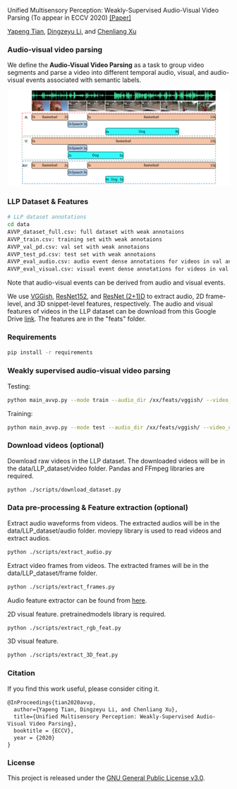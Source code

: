 Unified Multisensory Perception: Weakly-Supervised Audio-Visual Video Parsing (To appear in ECCV 2020) [[Paper]](https://arxiv.org/pdf/2007.10558.pdf)

[Yapeng Tian](http://yapengtian.org/), [Dingzeyu Li](https://dingzeyu.li/), and [Chenliang Xu](https://www.cs.rochester.edu/~cxu22/) 

### Audio-visual video parsing

We define the <b>Audio-Visual Video Parsing</b> as a task to group video segments
and parse a video into different temporal audio, visual, and audio-visual events
associated with semantic labels.

![image](Figs/avvp_fig.png)


### LLP Dataset & Features
```bash
# LLP dataset annotations
cd data
AVVP_dataset_full.csv: full dataset with weak annotaions
AVVP_train.csv: training set with weak annotaions
AVVP_val_pd.csv: val set with weak annotaions
AVVP_test_pd.csv: test set with weak annotaions
AVVP_eval_audio.csv: audio event dense annotations for videos in val and test sets
AVVP_eval_visual.csv: visual event dense annotations for videos in val and test sets
```
Note that audio-visual events can be derived from audio and visual events.

We use [VGGish](https://github.com/tensorflow/models/tree/master/research/audioset/vggish), [ResNet152](https://pytorch.org/docs/stable/torchvision/models.html), and [ResNet (2+1)D](https://pytorch.org/docs/stable/torchvision/models.html) to extract audio, 2D frame-level, and 3D snippet-level features, respectively. 
The audio and visual features of videos in the LLP dataset can be download from this Google Drive [link](https://drive.google.com/file/d/10CeaI1G9uIyz5dKnd7XTeH9-qOehC7CL/view). The features are in the "feats" folder.


### Requirements

```bash
pip install -r requirements
```

### Weakly supervised audio-visual video parsing 

Testing: 


```bash
python main_avvp.py --mode train --audio_dir /xx/feats/vggish/ --video_dir /xx/feats/res152/ --st_dir /xx/feats/r2plus1d_18/
```

Training:

```bash
python main_avvp.py --mode test --audio_dir /xx/feats/vggish/ --video_dir /xx/feats/res152/ --st_dir /xx/feats/r2plus1d_18/
```
### Download videos (optional)

Download raw videos in the LLP dataset. The downloaded videos will be in the data/LLP_dataset/video folder. Pandas and FFmpeg libraries are required.
```bash
python ./scripts/download_dataset.py 
```

### Data pre-processing & Feature extraction (optional)
Extract audio waveforms from videos. The extracted audios will be in the data/LLP_dataset/audio folder.  moviepy library is used to read videos and extract audios.   
```bash
python ./scripts/extract_audio.py
```
Extract video frames from videos. The extracted frames will be in the data/LLP_dataset/frame folder. 
```bash
python ./scripts/extract_frames.py 
```

Audio feature extractor can be found from [here](https://drive.google.com/file/d/1TJL3cIpZsPHGVAdMgyr43u_vlsxcghKY/view).

2D visual feature. pretrainedmodels library is required.
```bash
python ./scripts/extract_rgb_feat.py
```
3D visual feature. 
```bash
python ./scripts/extract_3D_feat.py
```


### Citation

If you find this work useful, please consider citing it.

<pre><code>@InProceedings{tian2020avvp,
  author={Yapeng Tian, Dingzeyu Li, and Chenliang Xu},
  title={Unified Multisensory Perception: Weakly-Supervised Audio-Visual Video Parsing},
  booktitle = {ECCV},
  year = {2020}
}
</code></pre>

### License
This project is released under the [GNU General Public License v3.0](https://github.com/Mukosame/Zooming-Slow-Mo-CVPR-2020/blob/master/LICENSE).




